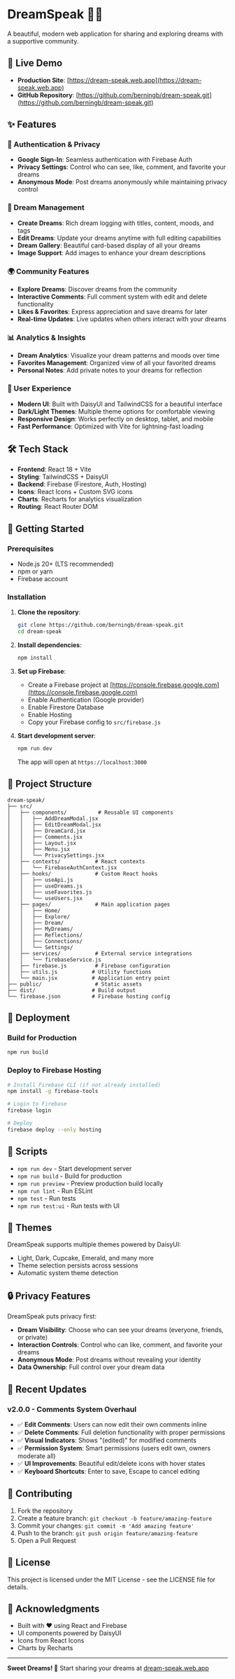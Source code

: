 # DreamSpeak 🌙✨

A beautiful, modern web application for sharing and exploring dreams with a supportive community.

## 🚀 Live Demo

- **Production Site**: [https://dream-speak.web.app](https://dream-speak.web.app)
- **GitHub Repository**: [https://github.com/berningb/dream-speak.git](https://github.com/berningb/dream-speak.git)

## ✨ Features

### 🔐 Authentication & Privacy

- **Google Sign-In**: Seamless authentication with Firebase Auth
- **Privacy Settings**: Control who can see, like, comment, and favorite your dreams
- **Anonymous Mode**: Post dreams anonymously while maintaining privacy control

### 📝 Dream Management

- **Create Dreams**: Rich dream logging with titles, content, moods, and tags
- **Edit Dreams**: Update your dreams anytime with full editing capabilities
- **Dream Gallery**: Beautiful card-based display of all your dreams
- **Image Support**: Add images to enhance your dream descriptions

### 🌍 Community Features

- **Explore Dreams**: Discover dreams from the community
- **Interactive Comments**: Full comment system with edit and delete functionality
- **Likes & Favorites**: Express appreciation and save dreams for later
- **Real-time Updates**: Live updates when others interact with your dreams

### 📊 Analytics & Insights

- **Dream Analytics**: Visualize your dream patterns and moods over time
- **Favorites Management**: Organized view of all your favorited dreams
- **Personal Notes**: Add private notes to your dreams for reflection

### 🎨 User Experience

- **Modern UI**: Built with DaisyUI and TailwindCSS for a beautiful interface
- **Dark/Light Themes**: Multiple theme options for comfortable viewing
- **Responsive Design**: Works perfectly on desktop, tablet, and mobile
- **Fast Performance**: Optimized with Vite for lightning-fast loading

## 🛠️ Tech Stack

- **Frontend**: React 18 + Vite
- **Styling**: TailwindCSS + DaisyUI
- **Backend**: Firebase (Firestore, Auth, Hosting)
- **Icons**: React Icons + Custom SVG icons
- **Charts**: Recharts for analytics visualization
- **Routing**: React Router DOM

## 🚀 Getting Started

### Prerequisites

- Node.js 20+ (LTS recommended)
- npm or yarn
- Firebase account

### Installation

1. **Clone the repository**:

   ```bash
   git clone https://github.com/berningb/dream-speak.git
   cd dream-speak
   ```

2. **Install dependencies**:

   ```bash
   npm install
   ```

3. **Set up Firebase**:

   - Create a Firebase project at [https://console.firebase.google.com](https://console.firebase.google.com)
   - Enable Authentication (Google provider)
   - Enable Firestore Database
   - Enable Hosting
   - Copy your Firebase config to `src/firebase.js`

4. **Start development server**:

   ```bash
   npm run dev
   ```

   The app will open at `https://localhost:3000`

## 📁 Project Structure

```
dream-speak/
├── src/
│   ├── components/          # Reusable UI components
│   │   ├── AddDreamModal.jsx
│   │   ├── EditDreamModal.jsx
│   │   ├── DreamCard.jsx
│   │   ├── Comments.jsx
│   │   ├── Layout.jsx
│   │   ├── Menu.jsx
│   │   └── PrivacySettings.jsx
│   ├── contexts/           # React contexts
│   │   └── FirebaseAuthContext.jsx
│   ├── hooks/              # Custom React hooks
│   │   ├── useApi.js
│   │   ├── useDreams.js
│   │   ├── useFavorites.js
│   │   └── useUsers.jsx
│   ├── pages/              # Main application pages
│   │   ├── Home/
│   │   ├── Explore/
│   │   ├── Dream/
│   │   ├── MyDreams/
│   │   ├── Reflections/
│   │   ├── Connections/
│   │   └── Settings/
│   ├── services/           # External service integrations
│   │   └── firebaseService.js
│   ├── firebase.js         # Firebase configuration
│   ├── utils.js           # Utility functions
│   └── main.jsx           # Application entry point
├── public/                 # Static assets
├── dist/                  # Build output
└── firebase.json          # Firebase hosting config
```

## 🚀 Deployment

### Build for Production

```bash
npm run build
```

### Deploy to Firebase Hosting

```bash
# Install Firebase CLI (if not already installed)
npm install -g firebase-tools

# Login to Firebase
firebase login

# Deploy
firebase deploy --only hosting
```

## 📝 Scripts

- `npm run dev` - Start development server
- `npm run build` - Build for production
- `npm run preview` - Preview production build locally
- `npm run lint` - Run ESLint
- `npm test` - Run tests
- `npm run test:ui` - Run tests with UI

## 🎨 Themes

DreamSpeak supports multiple themes powered by DaisyUI:

- Light, Dark, Cupcake, Emerald, and many more
- Theme selection persists across sessions
- Automatic system theme detection

## 🔒 Privacy Features

DreamSpeak puts privacy first:

- **Dream Visibility**: Choose who can see your dreams (everyone, friends, or private)
- **Interaction Controls**: Control who can like, comment, and favorite your dreams
- **Anonymous Mode**: Post dreams without revealing your identity
- **Data Ownership**: Full control over your dream data

## 🐛 Recent Updates

### v2.0.0 - Comments System Overhaul

- ✅ **Edit Comments**: Users can now edit their own comments inline
- ✅ **Delete Comments**: Full deletion functionality with proper permissions
- ✅ **Visual Indicators**: Shows "(edited)" for modified comments
- ✅ **Permission System**: Smart permissions (users edit own, owners moderate all)
- ✅ **UI Improvements**: Beautiful edit/delete icons with hover states
- ✅ **Keyboard Shortcuts**: Enter to save, Escape to cancel editing

## 🤝 Contributing

1. Fork the repository
2. Create a feature branch: `git checkout -b feature/amazing-feature`
3. Commit your changes: `git commit -m 'Add amazing feature'`
4. Push to the branch: `git push origin feature/amazing-feature`
5. Open a Pull Request

## 📄 License

This project is licensed under the MIT License - see the LICENSE file for details.

## 🙏 Acknowledgments

- Built with ❤️ using React and Firebase
- UI components powered by DaisyUI
- Icons from React Icons
- Charts by Recharts

---

**Sweet Dreams! 🌙** Start sharing your dreams at [dream-speak.web.app](https://dream-speak.web.app)
